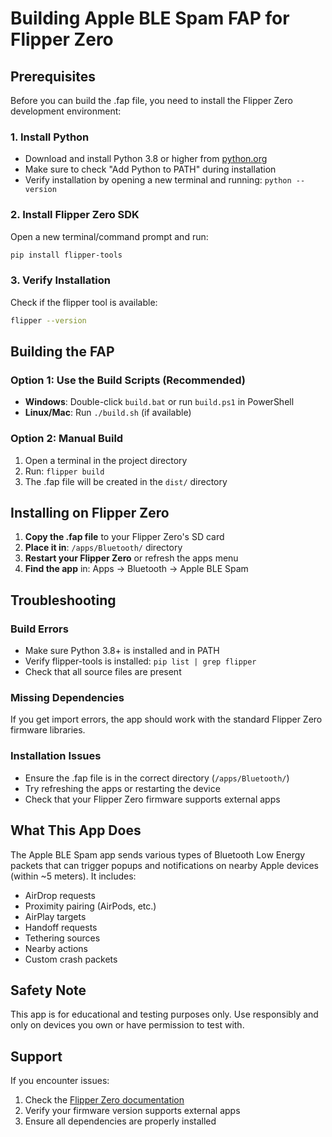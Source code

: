# Building Apple BLE Spam FAP for Flipper Zero

## Prerequisites

Before you can build the .fap file, you need to install the Flipper Zero development environment:

### 1. Install Python
- Download and install Python 3.8 or higher from [python.org](https://python.org)
- Make sure to check "Add Python to PATH" during installation
- Verify installation by opening a new terminal and running: `python --version`

### 2. Install Flipper Zero SDK
Open a new terminal/command prompt and run:
```bash
pip install flipper-tools
```

### 3. Verify Installation
Check if the flipper tool is available:
```bash
flipper --version
```

## Building the FAP

### Option 1: Use the Build Scripts (Recommended)
- **Windows**: Double-click `build.bat` or run `build.ps1` in PowerShell
- **Linux/Mac**: Run `./build.sh` (if available)

### Option 2: Manual Build
1. Open a terminal in the project directory
2. Run: `flipper build`
3. The .fap file will be created in the `dist/` directory

## Installing on Flipper Zero

1. **Copy the .fap file** to your Flipper Zero's SD card
2. **Place it in**: `/apps/Bluetooth/` directory
3. **Restart your Flipper Zero** or refresh the apps menu
4. **Find the app** in: Apps → Bluetooth → Apple BLE Spam

## Troubleshooting

### Build Errors
- Make sure Python 3.8+ is installed and in PATH
- Verify flipper-tools is installed: `pip list | grep flipper`
- Check that all source files are present

### Missing Dependencies
If you get import errors, the app should work with the standard Flipper Zero firmware libraries.

### Installation Issues
- Ensure the .fap file is in the correct directory (`/apps/Bluetooth/`)
- Try refreshing the apps or restarting the device
- Check that your Flipper Zero firmware supports external apps

## What This App Does

The Apple BLE Spam app sends various types of Bluetooth Low Energy packets that can trigger popups and notifications on nearby Apple devices (within ~5 meters). It includes:

- AirDrop requests
- Proximity pairing (AirPods, etc.)
- AirPlay targets
- Handoff requests
- Tethering sources
- Nearby actions
- Custom crash packets

## Safety Note

This app is for educational and testing purposes only. Use responsibly and only on devices you own or have permission to test with.

## Support

If you encounter issues:
1. Check the [Flipper Zero documentation](https://docs.flipperzero.one/)
2. Verify your firmware version supports external apps
3. Ensure all dependencies are properly installed
